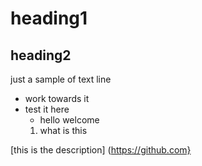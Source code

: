 # heading1
## heading2
just a sample of text line
- work towards it
- test it here
  - hello welcome 
  1. what is this 
  
 [this is the description] (https://github.com}
 
